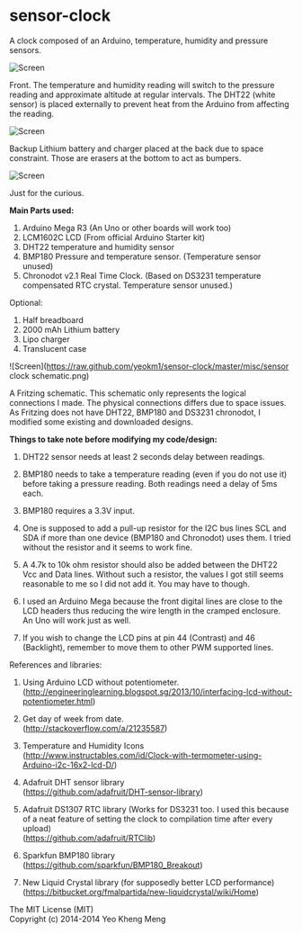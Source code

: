 sensor-clock
============

A clock composed of an Arduino, temperature, humidity and pressure sensors.

![Screen](https://raw.github.com/yeokm1/sensor-clock/master/misc/front-day-temp-hum.jpg)

Front. The temperature and humidity reading will switch to the pressure reading and approximate altitude at regular intervals. The DHT22 (white sensor) is placed externally to prevent heat from the Arduino from affecting the reading.

![Screen](https://raw.github.com/yeokm1/sensor-clock/master/misc/back.jpg)

Backup Lithium battery and charger placed at the back due to space constraint. Those are erasers at the bottom to act as bumpers.

![Screen](https://raw.github.com/yeokm1/sensor-clock/master/misc/internals.jpg)

Just for the curious.


<b>Main Parts used:</b>  

1. Arduino Mega R3  (An Uno or other boards will work too)  
2. LCM1602C LCD (From official Arduino Starter kit)  
3. DHT22 temperature and humidity sensor  
4. BMP180 Pressure and temperature sensor. (Temperature sensor unused)  
5. Chronodot v2.1 Real Time Clock. (Based on DS3231 temperature compensated RTC crystal. Temperature sensor unused.)  

Optional:  

1. Half breadboard  
2. 2000 mAh Lithium battery  
3. Lipo charger  
4. Translucent case  



![Screen](https://raw.github.com/yeokm1/sensor-clock/master/misc/sensor clock schematic.png)

A Fritzing schematic. This schematic only represents the logical connections I made. The physical connections differs due to space issues. As Fritzing does not have DHT22, BMP180 and DS3231 chronodot, I modified some existing and downloaded designs.

<b>Things to take note before modifying my code/design:</b>  

1. DHT22 sensor needs at least 2 seconds delay between readings.  

2. BMP180 needs to take a temperature reading (even if you do not use it) before taking a pressure reading. Both readings need a delay of 5ms each.

3. BMP180 requires a 3.3V input.

4. One is supposed to add a pull-up resistor for the I2C bus lines SCL and SDA if more than one device (BMP180 and Chronodot) uses them. I tried without the resistor and it seems to work fine.

5. A 4.7k to 10k ohm resistor should also be added between the DHT22 Vcc and Data lines. Without such a resistor, the values I got still seems reasonable to me so I did not add it. You may have to though.

6. I used an Arduino Mega because the front digital lines are close to the LCD headers thus reducing the wire length in the cramped enclosure. An Uno will work just as well.

7. If you wish to change the LCD pins at pin 44 (Contrast) and 46 (Backlight), remember to move them to other PWM supported lines. 



References and libraries:  

1. Using Arduino LCD without potentiometer.  
(http://engineeringlearning.blogspot.sg/2013/10/interfacing-lcd-without-potentiometer.html)

2. Get day of week from date.  
(http://stackoverflow.com/a/21235587)

2. Temperature and Humidity Icons  
(http://www.instructables.com/id/Clock-with-termometer-using-Arduino-i2c-16x2-lcd-D/)  

3. Adafruit DHT sensor library  
(https://github.com/adafruit/DHT-sensor-library)

4. Adafruit DS1307 RTC library (Works for DS3231 too. I used this because of a neat feature of setting the clock to compilation time after every upload)  
(https://github.com/adafruit/RTClib)

5. Sparkfun BMP180 library  
(https://github.com/sparkfun/BMP180_Breakout)

7. New Liquid Crystal library (for supposedly better LCD performance)  
(https://bitbucket.org/fmalpartida/new-liquidcrystal/wiki/Home)

The MIT License (MIT)<br>
Copyright (c) 2014-2014 Yeo Kheng Meng<br>
